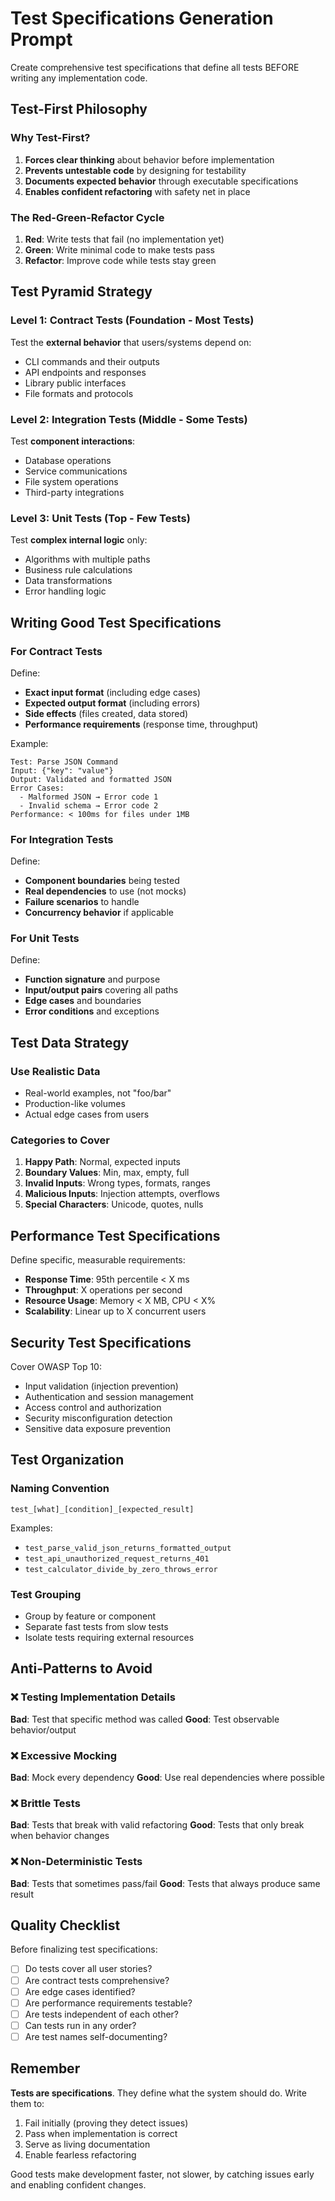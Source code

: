 # Test Specifications Generation Prompt

Create comprehensive test specifications that define all tests BEFORE writing any implementation code.

## Test-First Philosophy

### Why Test-First?
1. **Forces clear thinking** about behavior before implementation
2. **Prevents untestable code** by designing for testability
3. **Documents expected behavior** through executable specifications
4. **Enables confident refactoring** with safety net in place

### The Red-Green-Refactor Cycle
1. **Red**: Write tests that fail (no implementation yet)
2. **Green**: Write minimal code to make tests pass
3. **Refactor**: Improve code while tests stay green

## Test Pyramid Strategy

### Level 1: Contract Tests (Foundation - Most Tests)
Test the **external behavior** that users/systems depend on:
- CLI commands and their outputs
- API endpoints and responses
- Library public interfaces
- File formats and protocols

### Level 2: Integration Tests (Middle - Some Tests)
Test **component interactions**:
- Database operations
- Service communications
- File system operations
- Third-party integrations

### Level 3: Unit Tests (Top - Few Tests)
Test **complex internal logic** only:
- Algorithms with multiple paths
- Business rule calculations
- Data transformations
- Error handling logic

## Writing Good Test Specifications

### For Contract Tests
Define:
- **Exact input format** (including edge cases)
- **Expected output format** (including errors)
- **Side effects** (files created, data stored)
- **Performance requirements** (response time, throughput)

Example:
```
Test: Parse JSON Command
Input: {"key": "value"}
Output: Validated and formatted JSON
Error Cases: 
  - Malformed JSON → Error code 1
  - Invalid schema → Error code 2
Performance: < 100ms for files under 1MB
```

### For Integration Tests
Define:
- **Component boundaries** being tested
- **Real dependencies** to use (not mocks)
- **Failure scenarios** to handle
- **Concurrency behavior** if applicable

### For Unit Tests
Define:
- **Function signature** and purpose
- **Input/output pairs** covering all paths
- **Edge cases** and boundaries
- **Error conditions** and exceptions

## Test Data Strategy

### Use Realistic Data
- Real-world examples, not "foo/bar"
- Production-like volumes
- Actual edge cases from users

### Categories to Cover
1. **Happy Path**: Normal, expected inputs
2. **Boundary Values**: Min, max, empty, full
3. **Invalid Inputs**: Wrong types, formats, ranges
4. **Malicious Inputs**: Injection attempts, overflows
5. **Special Characters**: Unicode, quotes, nulls

## Performance Test Specifications

Define specific, measurable requirements:
- **Response Time**: 95th percentile < X ms
- **Throughput**: X operations per second
- **Resource Usage**: Memory < X MB, CPU < X%
- **Scalability**: Linear up to X concurrent users

## Security Test Specifications

Cover OWASP Top 10:
- Input validation (injection prevention)
- Authentication and session management
- Access control and authorization
- Security misconfiguration detection
- Sensitive data exposure prevention

## Test Organization

### Naming Convention
```
test_[what]_[condition]_[expected_result]
```
Examples:
- `test_parse_valid_json_returns_formatted_output`
- `test_api_unauthorized_request_returns_401`
- `test_calculator_divide_by_zero_throws_error`

### Test Grouping
- Group by feature or component
- Separate fast tests from slow tests
- Isolate tests requiring external resources

## Anti-Patterns to Avoid

### ❌ Testing Implementation Details
**Bad**: Test that specific method was called
**Good**: Test observable behavior/output

### ❌ Excessive Mocking
**Bad**: Mock every dependency
**Good**: Use real dependencies where possible

### ❌ Brittle Tests
**Bad**: Tests that break with valid refactoring
**Good**: Tests that only break when behavior changes

### ❌ Non-Deterministic Tests
**Bad**: Tests that sometimes pass/fail
**Good**: Tests that always produce same result

## Quality Checklist

Before finalizing test specifications:
- [ ] Do tests cover all user stories?
- [ ] Are contract tests comprehensive?
- [ ] Are edge cases identified?
- [ ] Are performance requirements testable?
- [ ] Are tests independent of each other?
- [ ] Can tests run in any order?
- [ ] Are test names self-documenting?

## Remember

**Tests are specifications**. They define what the system should do. Write them to:
1. Fail initially (proving they detect issues)
2. Pass when implementation is correct
3. Serve as living documentation
4. Enable fearless refactoring

Good tests make development faster, not slower, by catching issues early and enabling confident changes.
